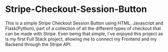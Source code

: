 # Stripe-Checkout-Session-Button
This is a simple Stripe Checkout Session Button using HTML, Javascript and Flask(Python), part of a collection of all the different types of checkout that can be made with Stripe. Even being that simple, I´ve enjoyed this project as is my first Full Stack project, allowing me to connect my Frontend and my Backend through the Stripe API.
